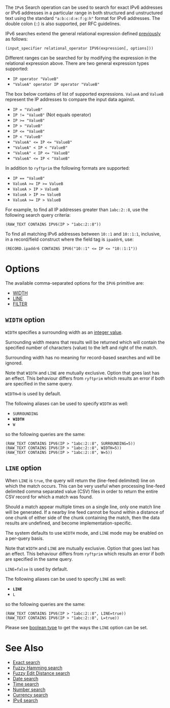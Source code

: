 The `IPv6` Search operation can be used to search for exact IPv6 addresses or
IPv6 addresses in a particular range in both structured and unstructured text
using the standard `"a:b:c:d:e:f:g:h"` format for IPv6 addresses.
The double colon (::) is also supported, per RFC guidelines.

IPv6 searches extend the general relational expression defined
[previously](./README.md#general-search-syntax) as follows:

```
(input_specifier relational_operator IPV6(expression[, options]))
```

Different ranges can be searched for by modifying the expression in the relational
expression above. There are two general expression types supported:

- `IP operator "ValueB"`
- `"ValueA" operator IP operator "ValueB"`

The box below contains of list of supported expressions. `ValueA` and `ValueB`
represent the IP addresses to compare the input data against.

- `IP = "ValueB"`
- `IP != "ValueB"` (Not equals operator)
- `IP >= "ValueB"`
- `IP > "ValueB"`
- `IP <= "ValueB"`
- `IP < "ValueB"`
- `"ValueA" <= IP <= "ValueB"`
- `"ValueA" < IP < "ValueB"`
- `"ValueA" < IP <= "ValueB"`
- `"ValueA" <= IP < "ValueB"`

In addition to `ryftprim` the following formats are supported:
- `IP == "ValueB"`
- `ValueA >= IP >= ValueB`
- `ValueA > IP > ValueB`
- `ValueA > IP >= ValueB`
- `ValueA >= IP > ValueB`

For example, to find all IP addresses greater than `1abc:2::8`,
use the following search query criteria:

```
(RAW_TEXT CONTAINS IPV6(IP > "1abc:2::8"))
```

To find all matching IPv6 addresses between `10::1` and `10::1:1`, inclusive,
in a record/field construct where the field tag is `ipaddr6`, use:

```
(RECORD.ipaddr6 CONTAINS IPV6("10::1" <= IP <= "10::1:1"))
```


# Options

The available comma-separated options for the `IPV6` primitive are:

- [WIDTH](#width-option)
- [LINE](#line-option)
- [FILTER](./README.md#filter-option)


## `WIDTH` option

`WIDTH` specifies a surrounding width as an [integer value](./README.md#integers).

Surrounding width means that results will be returned which will contain
the specified number of characters (value) to the left and right of the match.

Surrounding width has no meaning for record-based searches and will be ignored.

Note that `WIDTH` and `LINE` are mutually exclusive. Option that goes last
has an effect. This behaviour differs from `ryftprim` which results an error
if both are specified in the same query.

`WIDTH=0` is used by default.

The following aliases can be used to specify `WIDTH` as well:
- `SURROUNDING`
- **`WIDTH`**
- `W`

so the following queries are the same:

```
(RAW_TEXT CONTAINS IPV6(IP > "1abc:2::8", SURROUNDING=5))
(RAW_TEXT CONTAINS IPV6(IP > "1abc:2::8", WIDTH=5))
(RAW_TEXT CONTAINS IPV6(IP > "1abc:2::8", W=5))
```


## `LINE` option

When `LINE` is `true`, the query will return the (line-feed delimited) line
on which the match occurs. This can be very useful when processing line-feed
delimited comma separated value (CSV) files in order to return the entire
CSV record for which a match was found.

Should a match appear multiple times on a single line, only one match line
will be generated. If a nearby line feed cannot be found within a distance
of one chunk of either side of the chunk containing the match, then the data
results are undefined, and become implementation-specific.

The system defaults to use `WIDTH` mode, and `LINE` mode may be enabled
on a per-query basis.

Note that `WIDTH` and `LINE` are mutually exclusive. Option that goes last
has an effect. This behaviour differs from `ryftprim` which results an error
if both are specified in the same query.

`LINE=false` is used by default.

The following aliases can be used to specify `LINE` as well:
- **`LINE`**
- `L`

so the following queries are the same:

```
(RAW_TEXT CONTAINS IPV6(IP > "1abc:2::8", LINE=true))
(RAW_TEXT CONTAINS IPV6(IP > "1abc:2::8", L=true))
```

Please see [boolean type](./README.md#booleans) to get the ways
the `LINE` option can be set.


# See Also

- [Exact search](./EXACT.md)
- [Fuzzy Hamming search](./HAMMING.md)
- [Fuzzy Edit Distance search](./EDIT_DIST.md)
- [Date search](./DATE.md)
- [Time search](./TIME.md)
- [Number search](./NUMBER.md)
- [Currency search](./CURRENCY.md)
- [IPv4 search](./IPV4.md)
